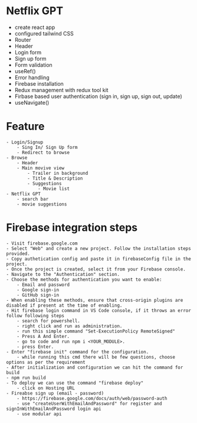 # Netflix GPT

- create react app
- configured tailwind CSS
- Router
- Header
- Login form
- Sign up form
- Form validation
- useRef()
- Error handling
- Firebase installation
- Redux management with redux tool kit
- Firbase based user authentication (sign in, sign up, sign out, update)
- useNavigate()

# Feature
    - Login/Signup
        - Sing In/ Sign Up form
        - Redirect to browse
    - Browse 
        - Header
        - Main movive view
            - Trailer in background
            - Title & Description
            - Suggestions
                - Movie list
    - Netflix GPT
        - search bar
        - movie suggestions

# Firebase integration steps
    - Visit firebase.google.com
    - Select "Web" and create a new project. Follow the installation steps provided.
    - Copy authetication config and paste it in firebaseConfig file in the project.
    - Once the project is created, select it from your Firebase console.
    - Navigate to the "Authentication" section.
    - Choose the methods for authentication you want to enable:
        - Email and password
        - Google sign-in
        - GitHub sign-in
    - When enabling these methods, ensure that cross-origin plugins are disabled if present at the time of enabling.
    - Hit firebase login command in VS Code console, if it throws an error follow following steps
        - search for powershell.
        - right click and run as administration.
        - run this simple command "Set-ExecutionPolicy RemoteSigned"
        - Press A And Enter.
        - go to code and run npm i <YOUR_MODULE>.
        - press Enter.
    - Enter "firebase init" command for the configuration.
        - while running this cmd there will be few questions, choose options as per the requirement
    - After initialization and configuration we can hit the command for build
    - npm run build
    - To deploy we can use the command "firebase deploy"
        - click on Hosting URL 
    - Fireabse sign up (email - password)
        - https://firebase.google.com/docs/auth/web/password-auth
        - use "createUserWithEmailAndPassword" for register and signInWithEmailAndPassword login api
        - use modular api
